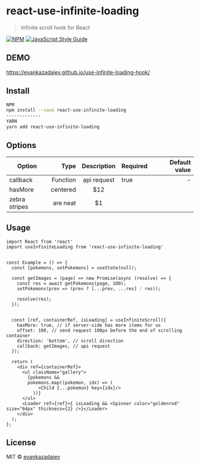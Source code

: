 # react-use-infinite-loading

> Infinite scroll hook for React

[![NPM](https://img.shields.io/npm/v/react-use-infinite-scroll.svg)](https://www.npmjs.com/package/react-use-infinite-scroll) [![JavaScript Style Guide](https://img.shields.io/badge/code_style-standard-brightgreen.svg)](https://standardjs.com)

## DEMO
https://evankazadaiev.github.io/use-infinite-loading-hook/

## Install

```bash
NPM 
npm install --save react-use-infinite-loading
-------------
YARN
yarn add react-use-infinite-loading
```

## Options

| Option        | Type |  Description     | Required |  Default value  |
| --------------|--------:| :------------:|----------|----------------:|
| callback      |Function | api request   | true     |-                |
| hasMore       | centered      |   $12 |
| zebra stripes | are neat      |    $1 |

## Usage

```tsx
import React from 'react'
import useInfiniteLoading from 'react-use-infinite-loading'


const Example = () => {
  const [pokemons, setPokemons] = useState(null);
  
  const getImages = (page) => new Promise(async (resolve) => {
    const res = await getPokemons(page, 100);
    setPokemons(prev => (prev ? [...prev, ...res] : res));
  
    resolve(res);
  });
  

  const [ref, containerRef, isLoading] = useInfiniteScroll({
    hasMore: true, // if server-side has more items for us
    offset: 100, // send request 100px before the end of scrolling container
    direction: 'bottom', // scroll direction
    callback: getImages, // api request
  });

  return (
    <div ref={containerRef}>
      <ul className="gallery">
        {pokemons &&
        pokemons.map((pokemon, idx) => (
            <Child {...pokemon} key={idx}/>
          ))}
      </ul>
      <Loader ref={ref}>{ isLoading && <Spinner color="goldenrod" size="64px" thickness={2} />}</Loader>
    </div>
  );
};
```

## License

MIT © [evankazadaiev](https://github.com/evankazadaiev)
